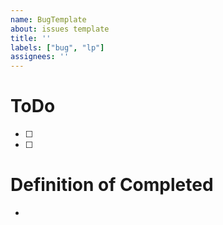 ```yaml
---
name: BugTemplate
about: issues template
title: ''
labels: ["bug", "lp"]
assignees: ''
---
```


# ToDo

- [ ]
- [ ]

# Definition of Completed

-
